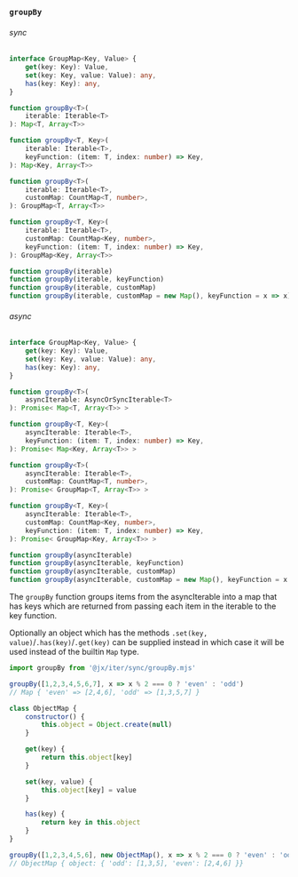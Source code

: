 ### `groupBy`

###### sync

```ts
interface GroupMap<Key, Value> {
    get(key: Key): Value,
    set(key: Key, value: Value): any,
    has(key: Key): any,
}

function groupBy<T>(
    iterable: Iterable<T>
): Map<T, Array<T>>

function groupBy<T, Key>(
    iterable: Iterable<T>,
    keyFunction: (item: T, index: number) => Key,
): Map<Key, Array<T>>

function groupBy<T>(
    iterable: Iterable<T>,
    customMap: CountMap<T, number>,
): GroupMap<T, Array<T>>

function groupBy<T, Key>(
    iterable: Iterable<T>,
    customMap: CountMap<Key, number>,
    keyFunction: (item: T, index: number) => Key,
): GroupMap<Key, Array<T>>

function groupBy(iterable)
function groupBy(iterable, keyFunction)
function groupBy(iterable, customMap)
function groupBy(iterable, customMap = new Map(), keyFunction = x => x)
```

###### async

```ts
interface GroupMap<Key, Value> {
    get(key: Key): Value,
    set(key: Key, value: Value): any,
    has(key: Key): any,
}

function groupBy<T>(
    asyncIterable: AsyncOrSyncIterable<T>
): Promise< Map<T, Array<T>> >

function groupBy<T, Key>(
    asyncIterable: Iterable<T>,
    keyFunction: (item: T, index: number) => Key,
): Promise< Map<Key, Array<T>> >

function groupBy<T>(
    asyncIterable: Iterable<T>,
    customMap: CountMap<T, number>,
): Promise< GroupMap<T, Array<T>> >

function groupBy<T, Key>(
    asyncIterable: Iterable<T>,
    customMap: CountMap<Key, number>,
    keyFunction: (item: T, index: number) => Key,
): Promise< GroupMap<Key, Array<T>> >

function groupBy(asyncIterable)
function groupBy(asyncIterable, keyFunction)
function groupBy(asyncIterable, customMap)
function groupBy(asyncIterable, customMap = new Map(), keyFunction = x => x)
```

The `groupBy` function groups items from the asyncIterable into a map that has keys which are returned from passing each item in the iterable
to the key function.

Optionally an object which has the methods `.set(key, value)`/`.has(key)`/`.get(key)` can be supplied instead in which case it will be used instead
of the builtin `Map` type.

```js
import groupBy from '@jx/iter/sync/groupBy.mjs'

groupBy([1,2,3,4,5,6,7], x => x % 2 === 0 ? 'even' : 'odd')
// Map { 'even' => [2,4,6], 'odd' => [1,3,5,7] }

class ObjectMap {
    constructor() {
        this.object = Object.create(null)
    }

    get(key) {
        return this.object[key]
    }

    set(key, value) {
        this.object[key] = value
    }

    has(key) {
        return key in this.object
    }
}

groupBy([1,2,3,4,5,6], new ObjectMap(), x => x % 2 === 0 ? 'even' : 'odd')
// ObjectMap { object: { 'odd': [1,3,5], 'even': [2,4,6] }}
```

